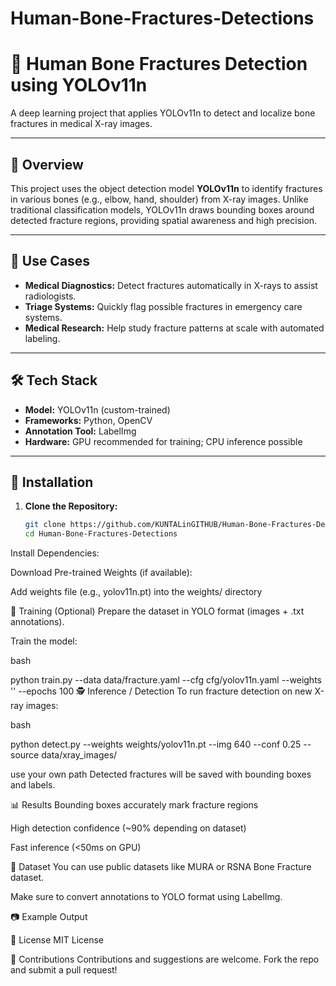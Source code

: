 # Human-Bone-Fractures-Detections




# 🦴 Human Bone Fractures Detection using YOLOv11n

A deep learning project that applies YOLOv11n to detect and localize bone fractures in medical X-ray images.

---

## 📖 Overview

This project uses the object detection model **YOLOv11n** to identify fractures in various bones (e.g., elbow, hand, shoulder) from X-ray images. Unlike traditional classification models, YOLOv11n draws bounding boxes around detected fracture regions, providing spatial awareness and high precision.

---

## 🧠 Use Cases

- **Medical Diagnostics:** Detect fractures automatically in X-rays to assist radiologists.
- **Triage Systems:** Quickly flag possible fractures in emergency care systems.
- **Medical Research:** Help study fracture patterns at scale with automated labeling.

---

## 🛠️ Tech Stack

- **Model:** YOLOv11n (custom-trained)
- **Frameworks:** Python, OpenCV
- **Annotation Tool:** LabelImg
- **Hardware:** GPU recommended for training; CPU inference possible

---

## 🚀 Installation

1. **Clone the Repository:**
   ```bash
   git clone https://github.com/KUNTALinGITHUB/Human-Bone-Fractures-Detections.git
   cd Human-Bone-Fractures-Detections
Install Dependencies:


Download Pre-trained Weights (if available):

Add weights file (e.g., yolov11n.pt) into the weights/ directory

🧪 Training (Optional)
Prepare the dataset in YOLO format (images + .txt annotations).

Train the model:

bash

python train.py --data data/fracture.yaml --cfg cfg/yolov11n.yaml --weights '' --epochs 100
🕵️ Inference / Detection
To run fracture detection on new X-ray images:

bash

python detect.py --weights weights/yolov11n.pt --img 640 --conf 0.25 --source data/xray_images/

use your own path
Detected fractures will be saved with bounding boxes and labels.

📊 Results
Bounding boxes accurately mark fracture regions

High detection confidence (~90% depending on dataset)

Fast inference (<50ms on GPU)

🧾 Dataset
You can use public datasets like MURA or RSNA Bone Fracture dataset.

Make sure to convert annotations to YOLO format using LabelImg.

📷 Example Output

📜 License
MIT License

🤝 Contributions
Contributions and suggestions are welcome. Fork the repo and submit a pull request!





